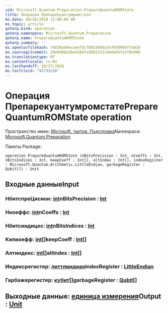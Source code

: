 ```yaml
---
uid: Microsoft.Quantum.Preparation.PrepareQuantumROMState
title: Операция Препарекуантумромстате
ms.date: 10/26/2020 12:00:00 AM
ms.topic: article
qsharp.kind: operation
qsharp.namespace: Microsoft.Quantum.Preparation
qsharp.name: PrepareQuantumROMState
qsharp.summary: ''
ms.openlocfilehash: 74830ab9ecaeefdcf002369da7e70f096977a83b
ms.sourcegitcommit: 29e0d88a30e4166fa580132124b0eb57e1f0e986
ms.translationtype: MT
ms.contentlocale: ru-RU
ms.lasthandoff: 10/27/2020
ms.locfileid: "92733216"
---
```

# <a name="preparequantumromstate-operation"></a><span data-ttu-id="991c6-102">Операция Препарекуантумромстате</span><span class="sxs-lookup"><span data-stu-id="991c6-102">PrepareQuantumROMState operation</span></span>

<span data-ttu-id="991c6-103">Пространство имен: [Microsoft. тактов. Подготовка](xref:Microsoft.Quantum.Preparation)</span><span class="sxs-lookup"><span data-stu-id="991c6-103">Namespace: [Microsoft.Quantum.Preparation](xref:Microsoft.Quantum.Preparation)</span></span>

<span data-ttu-id="991c6-104">Пакеты [](https://nuget.org/packages/)</span><span class="sxs-lookup"><span data-stu-id="991c6-104">Package: [](https://nuget.org/packages/)</span></span>




```qsharp
operation PrepareQuantumROMState (nBitsPrecision : Int, nCoeffs : Int, nBitsIndices : Int, keepCoeff : Int[], altIndex : Int[], indexRegister : Microsoft.Quantum.Arithmetic.LittleEndian, garbageRegister : Qubit[]) : Unit
```


## <a name="input"></a><span data-ttu-id="991c6-105">Входные данные</span><span class="sxs-lookup"><span data-stu-id="991c6-105">Input</span></span>

### <a name="nbitsprecision--int"></a><span data-ttu-id="991c6-106">НбитспреЦисион: [int](xref:microsoft.quantum.lang-ref.int)</span><span class="sxs-lookup"><span data-stu-id="991c6-106">nBitsPrecision : [Int](xref:microsoft.quantum.lang-ref.int)</span></span>




### <a name="ncoeffs--int"></a><span data-ttu-id="991c6-107">Нкоеффс: [int](xref:microsoft.quantum.lang-ref.int)</span><span class="sxs-lookup"><span data-stu-id="991c6-107">nCoeffs : [Int](xref:microsoft.quantum.lang-ref.int)</span></span>




### <a name="nbitsindices--int"></a><span data-ttu-id="991c6-108">Нбитсиндицес: [int](xref:microsoft.quantum.lang-ref.int)</span><span class="sxs-lookup"><span data-stu-id="991c6-108">nBitsIndices : [Int](xref:microsoft.quantum.lang-ref.int)</span></span>




### <a name="keepcoeff--int"></a><span data-ttu-id="991c6-109">Кипкоефф: [int](xref:microsoft.quantum.lang-ref.int)[]</span><span class="sxs-lookup"><span data-stu-id="991c6-109">keepCoeff : [Int](xref:microsoft.quantum.lang-ref.int)[]</span></span>




### <a name="altindex--int"></a><span data-ttu-id="991c6-110">Алтиндекс: [int](xref:microsoft.quantum.lang-ref.int)[]</span><span class="sxs-lookup"><span data-stu-id="991c6-110">altIndex : [Int](xref:microsoft.quantum.lang-ref.int)[]</span></span>




### <a name="indexregister--littleendian"></a><span data-ttu-id="991c6-111">Индексрегистер: [литтлиндиан](xref:Microsoft.Quantum.Arithmetic.LittleEndian)</span><span class="sxs-lookup"><span data-stu-id="991c6-111">indexRegister : [LittleEndian](xref:Microsoft.Quantum.Arithmetic.LittleEndian)</span></span>




### <a name="garbageregister--qubit"></a><span data-ttu-id="991c6-112">Гарбажерегистер: [кубит](xref:microsoft.quantum.lang-ref.qubit)[]</span><span class="sxs-lookup"><span data-stu-id="991c6-112">garbageRegister : [Qubit](xref:microsoft.quantum.lang-ref.qubit)[]</span></span>





## <a name="output--unit"></a><span data-ttu-id="991c6-113">Выходные данные: [единица измерения](xref:microsoft.quantum.lang-ref.unit)</span><span class="sxs-lookup"><span data-stu-id="991c6-113">Output : [Unit](xref:microsoft.quantum.lang-ref.unit)</span></span>

